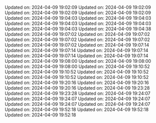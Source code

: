 
Updated on: 2024-04-09 19:02:09
Updated on: 2024-04-09 19:02:09
Updated on: 2024-04-09 19:02:09
Updated on: 2024-04-09 19:02:09
Updated on: 2024-04-09 19:04:03
Updated on: 2024-04-09 19:04:03
Updated on: 2024-04-09 19:04:03
Updated on: 2024-04-09 19:04:03
Updated on: 2024-04-09 19:04:03
Updated on: 2024-04-09 19:04:38
Updated on: 2024-04-09 19:07:02
Updated on: 2024-04-09 19:07:02
Updated on: 2024-04-09 19:07:02
Updated on: 2024-04-09 19:07:02
Updated on: 2024-04-09 19:07:02
Updated on: 2024-04-09 19:07:14
Updated on: 2024-04-09 19:07:14
Updated on: 2024-04-09 19:07:14
Updated on: 2024-04-09 19:07:14
Updated on: 2024-04-09 19:07:14
Updated on: 2024-04-09 19:08:00
Updated on: 2024-04-09 19:08:00
Updated on: 2024-04-09 19:08:00
Updated on: 2024-04-09 19:10:52
Updated on: 2024-04-09 19:10:52
Updated on: 2024-04-09 19:10:52
Updated on: 2024-04-09 19:10:52
Updated on: 2024-04-09 19:10:52
Updated on: 2024-04-09 19:20:16
Updated on: 2024-04-09 19:20:16
Updated on: 2024-04-09 19:20:16
Updated on: 2024-04-09 19:23:28
Updated on: 2024-04-09 19:23:28
Updated on: 2024-04-09 19:24:07
Updated on: 2024-04-09 19:24:07
Updated on: 2024-04-09 19:24:07
Updated on: 2024-04-09 19:24:07
Updated on: 2024-04-09 19:24:07
Updated on: 2024-04-09 19:52:18
Updated on: 2024-04-09 19:52:18
Updated on: 2024-04-09 19:52:18